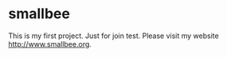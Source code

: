 smallbee
========
This is my first project.
Just for join test. Please visit my website http://www.smallbee.org.
